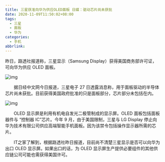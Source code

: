 ```yaml
---
title: 三星获准向华为供应OLED面板 日媒：驱动芯片尚未获批
date: 2020-11-09T11:50:02+08:00
tags:
  - 三星
  - 面板
  - 华为
categories:
  - 手机
abbrlink:
---
```


昨日，路透社报道称，三星显示（Samsung Display）获得美国商务部许可证，可向华为供应 OLED 面板。

![img](https://cdn.jsdelivr.net/gh/yakeing/Documentation@main/Hexo/images/0566-kcaeqzx6641433.jpg)

　　据日经中文网今日报道，三星电子 27 日透露消息称，用于面板驱动的半导体芯片尚未获批。目前获得美国政府批准的只是面板部分，芯片部分未包括在内。

![img](https://cdn.jsdelivr.net/gh/yakeing/Documentation@main/Hexo/images/79d9-kcaeqzx6641431.jpg)

　　OLED 显示屏是利用有机电自发光二极管制成的显示屏。OLED 面板包括面板器件与 “控制器 IC”芯片。今年 9 月，由于美国限制，三星与 LG Display 停止向华为技术有限公司供应高端智能手机面板。因为该禁令包括操作显示器所需的芯片。

　　IT之家了解到，根据路透社昨日报道，目前尚不清楚三星显示是否可以向华为出口 OLED 显示屏。如果出口的话，为 OLED 显示屏生产提供必要组件的其他供应链公司可能也需获得美国许可。